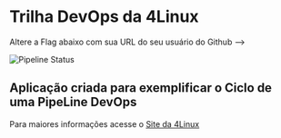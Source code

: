 # Trilha DevOps da 4Linux

Altere a Flag abaixo com sua URL do seu usuário do Github -->

![Pipeline Status](https://github.com/lzcubasjunior/DevOpsLab-HelloWorld/actions/workflows/pipeline.yml/badge.svg) 


## Aplicação criada para exemplificar o Ciclo de uma PipeLine DevOps


Para maiores informações acesse o [Site da 4Linux](https://www.4linux.com.br/cursos/devops)
